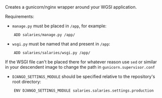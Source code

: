 Creates a gunicorn/nginx wrapper around your WGSI application.  

Requirements:
- `manage.py` must be placed in `/app`, for example:
```
    ADD salaries/manage.py /app/
```
- `wsgi.py` must be named that and present in `/app`:
```
    ADD salaries/salaries/wsgi.py /app/
```
If the WSGI file can't be placed there for whatever reason use `sed` or similar
in your descendent image to change the path in `gunicorn.supervisor.conf`

- `DJANGO_SETTINGS_MODULE` should be specified relative to the repository's root directory:
```
    ENV DJANGO_SETTINGS_MODULE salaries.salaries.settings.production
```
